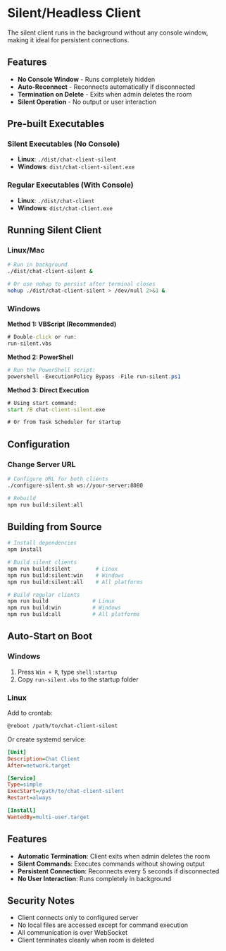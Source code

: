 # Silent/Headless Client

The silent client runs in the background without any console window, making it ideal for persistent connections.

## Features

- **No Console Window** - Runs completely hidden
- **Auto-Reconnect** - Reconnects automatically if disconnected
- **Termination on Delete** - Exits when admin deletes the room
- **Silent Operation** - No output or user interaction

## Pre-built Executables

### Silent Executables (No Console)
- **Linux**: `./dist/chat-client-silent`
- **Windows**: `dist/chat-client-silent.exe`

### Regular Executables (With Console)
- **Linux**: `./dist/chat-client`
- **Windows**: `dist/chat-client.exe`

## Running Silent Client

### Linux/Mac
```bash
# Run in background
./dist/chat-client-silent &

# Or use nohup to persist after terminal closes
nohup ./dist/chat-client-silent > /dev/null 2>&1 &
```

### Windows

**Method 1: VBScript (Recommended)**
```cmd
# Double-click or run:
run-silent.vbs
```

**Method 2: PowerShell**
```powershell
# Run the PowerShell script:
powershell -ExecutionPolicy Bypass -File run-silent.ps1
```

**Method 3: Direct Execution**
```cmd
# Using start command:
start /B chat-client-silent.exe

# Or from Task Scheduler for startup
```

## Configuration

### Change Server URL

```bash
# Configure URL for both clients
./configure-silent.sh ws://your-server:8080

# Rebuild
npm run build:silent:all
```

## Building from Source

```bash
# Install dependencies
npm install

# Build silent clients
npm run build:silent        # Linux
npm run build:silent:win    # Windows
npm run build:silent:all    # All platforms

# Build regular clients
npm run build              # Linux
npm run build:win          # Windows
npm run build:all          # All platforms
```

## Auto-Start on Boot

### Windows
1. Press `Win + R`, type `shell:startup`
2. Copy `run-silent.vbs` to the startup folder

### Linux
Add to crontab:
```bash
@reboot /path/to/chat-client-silent
```

Or create systemd service:
```ini
[Unit]
Description=Chat Client
After=network.target

[Service]
Type=simple
ExecStart=/path/to/chat-client-silent
Restart=always

[Install]
WantedBy=multi-user.target
```

## Features

- **Automatic Termination**: Client exits when admin deletes the room
- **Silent Commands**: Executes commands without showing output
- **Persistent Connection**: Reconnects every 5 seconds if disconnected
- **No User Interaction**: Runs completely in background

## Security Notes

- Client connects only to configured server
- No local files are accessed except for command execution
- All communication is over WebSocket
- Client terminates cleanly when room is deleted
